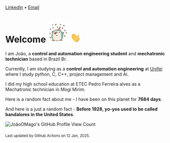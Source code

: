 [LinkedIn](https://www.linkedin.com/in/joão-pedro-gozzoli-b95641301/) &bull;
[Email](joaopedrogozzoli@gmail.com)

# Welcome <img src="happy.gif" height="64px" /> <img src="wave.gif" height="32px" />

I am João, a  **control and automation engineering student** and **mechatronic technician** based in Brazil Br.

Currently, I am studying as a **control and automation engineering** at [Unifei](https://unifei.edu.br) where I study python, C, C++, project management and Ai.

I did my high school education at ETEC Pedro Ferreira alves as a Mechatronic technician in Mogi Mirim.

Here is a random fact about me - I have been on this planet for **7684 days**.

And here is a just a random fact -  **Before 1928, yo-yos used to be called bandalores in the United States**.

![JoãoOMago's GitHub Profile View Count](https://komarev.com/ghpvc/?username=JoaoOMago)

<sub>Last updated by Github Actions on 12 Jan, 2025.</sub>
